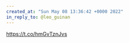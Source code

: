 ```yaml
---
created_at: "Sun May 08 13:36:42 +0000 2022"
in_reply_to: @leo_guinan
---
```


https://t.co/hmGvTznJvs